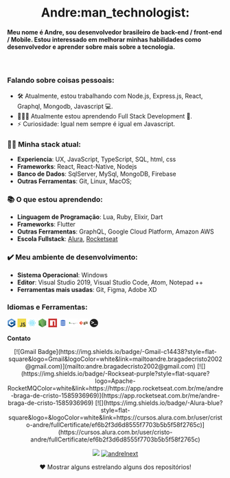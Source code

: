 <div align="center">
  <h1>Andre:man_technologist:</h1> 
</div>

<h4>Meu nome é Andre, sou desenvolvedor brasileiro de back-end / front-end / Mobile. Estou interessado em melhorar minhas habilidades como desenvolvedor e aprender sobre mais sobre a tecnologia.<h4> 
</br>

### Falando sobre coisas pessoais:

- 🛠 Atualmente, estou trabalhando com Node.js, Express.js, React, <br /> Graphql, Mongodb, Javascript 💻.
- 👨🏻‍💻 Atualmente estou aprendendo Full Stack Development 🚀.
- ⚡ Curiosidade: Igual nem sempre é igual em Javascript.


### :man_technologist: Minha stack atual:
 - **Experiencia**: UX, JavaScript, TypeScript, SQL, html, css
 - **Frameworks**: React, React-Native, Nodejs
 - **Banco de Dados**: SqlServer, MySql, MongoDB, Firebase
 - **Outras Ferramentas**: Git, Linux, MacOS;
 
 ### 📚 O que estou aprendendo: 
 - **Linguagem de Programação**: Lua, Ruby, Elixir, Dart
 - **Frameworks**: Flutter 
 - **Outras Ferramentas**: GraphQL, Google Cloud Platform, Amazon AWS
 - **Escola Fullstack**: [Alura](https://alura.com.br/), [Rocketseat](https://rocketseat.com.br/)
 
 ### ✔️ Meu ambiente de desenvolvimento:
 - **Sistema Operacional**: Windows
 - **Editor**: Visual Studio 2019, Visual Studio Code, Atom, Notepad ++ 
 - **Ferramentas mais usadas**: Git, Figma, Adobe XD
 
### Idiomas e Ferramentas:
<code><img height="20" src="https://raw.githubusercontent.com/github/explore/80688e429a7d4ef2fca1e82350fe8e3517d3494d/topics/cpp/cpp.png"></code>
<code><img height="20" src="https://raw.githubusercontent.com/github/explore/80688e429a7d4ef2fca1e82350fe8e3517d3494d/topics/javascript/javascript.png"></code>
<code><img height="20" src="https://raw.githubusercontent.com/github/explore/80688e429a7d4ef2fca1e82350fe8e3517d3494d/topics/react/react.png"></code>
<code><img height="20" src="https://raw.githubusercontent.com/github/explore/80688e429a7d4ef2fca1e82350fe8e3517d3494d/topics/nodejs/nodejs.png"></code>
<code><img height="20" src="https://raw.githubusercontent.com/github/explore/80688e429a7d4ef2fca1e82350fe8e3517d3494d/topics/npm/npm.png"></code>
<code><img height="20" src="https://raw.githubusercontent.com/github/explore/80688e429a7d4ef2fca1e82350fe8e3517d3494d/topics/sql/sql.png"></code>
<code><img height="20" src="https://raw.githubusercontent.com/github/explore/80688e429a7d4ef2fca1e82350fe8e3517d3494d/topics/mongodb/mongodb.png"></code>
<code><img height="20" src="https://raw.githubusercontent.com/github/explore/80688e429a7d4ef2fca1e82350fe8e3517d3494d/topics/git/git.png"></code>
<code><img height="20" src="https://raw.githubusercontent.com/github/explore/80688e429a7d4ef2fca1e82350fe8e3517d3494d/topics/terminal/terminal.png"></code>

**Contato**
<p align = "center">
[![Gmail Badge](https://img.shields.io/badge/-Gmail-c14438?style=flat-square&logo=Gmail&logoColor=white&link=mailtoandre.bragadecristo2002@gmail.com)](mailto:andre.bragadecristo2002@gmail.com)  [![](https://img.shields.io/badge/-Rockseat-purple?style=flat-square?logo=Apache-RocketMQColor=white&link=https://https://app.rocketseat.com.br/me/andre-braga-de-cristo-1585936969)](https://app.rocketseat.com.br/me/andre-braga-de-cristo-1585936969)
[![](https://img.shields.io/badge/-Alura-blue?style=flat-square&logo=&logoColor=white&link=https://cursos.alura.com.br/user/cristo-andre/fullCertificate/ef6b2f3d6d8555f7703b5b5f58f2765c)](https://cursos.alura.com.br/user/cristo-andre/fullCertificate/ef6b2f3d6d8555f7703b5b5f58f2765c)
</p> 
  <p align = "center">
  <p align = "center">
    <a href="https://github.com/andrelnext"><img src="https://github-readme-stats.vercel.app/api/top-langs/?username=andrelnext&layout=compact&hide_border=true"/></a> 
    <a href="https://github.com/andrelnext"><img src="https://github-readme-stats.vercel.app/api?username=andrelnext&show_icons=true&hide_border=true&include_all_commits=true&count_private=true" alt="andrelnext"/></a>
  </p> 
<div align="center">
❤️ Mostrar alguns estrelando alguns dos repositórios!</br>
</div>
